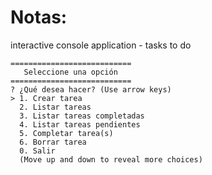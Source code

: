 # Notas:

interactive console application - tasks to do

```
===========================
   Seleccione una opción
===========================
? ¿Qué desea hacer? (Use arrow keys)
> 1. Crear tarea
  2. Listar tareas
  3. Listar tareas completadas
  4. Listar tareas pendientes
  5. Completar tarea(s)
  6. Borrar tarea
  0. Salir
  (Move up and down to reveal more choices)
  ```